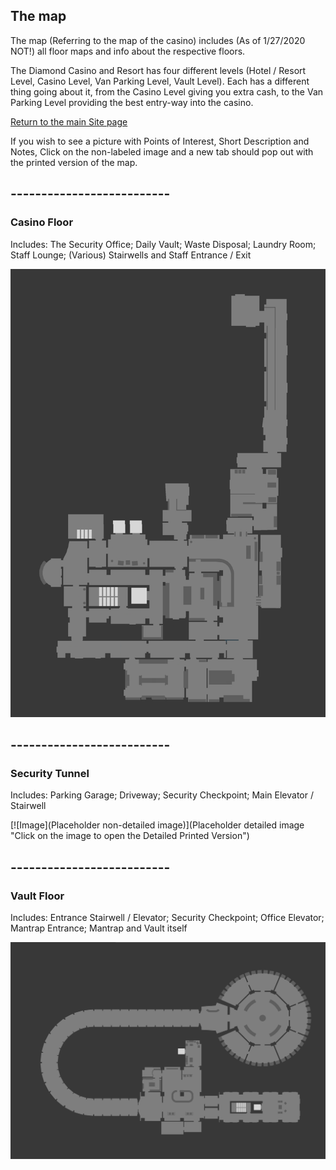 ## The map

The map (Referring to the map of the casino) includes (As of 1/27/2020 NOT!) all floor maps and info about the respective floors.

The Diamond Casino and Resort has four different levels (Hotel / Resort Level, Casino Level, Van Parking Level, Vault Level). Each has a different thing going about it, from the Casino Level giving you extra cash, to the Van Parking Level providing the best entry-way into the casino.

[Return to the main Site page](https://reddey.github.io/dchelp/)

If you wish to see a picture with Points of Interest, Short Description and Notes, Click on the non-labeled image and a new tab should pop out with the printed version of the map.

## --------------------------

### Casino Floor
Includes: The Security Office; Daily Vault; Waste Disposal; Laundry Room; Staff Lounge; (Various) Stairwells and Staff Entrance / Exit

[![Image](https://github.com/Reddey/dchelp/blob/master/maps/images/Complete%20Casino%20Level.png?raw=true)](https://reddey.github.io/dchelp/maps/cld "Click on the image to open the Detailed Printed Version")

## --------------------------

### Security Tunnel
Includes: Parking Garage; Driveway; Security Checkpoint; Main Elevator / Stairwell

[![Image](Placeholder non-detailed image)](Placeholder detailed image "Click on the image to open the Detailed Printed Version")

## --------------------------

### Vault Floor
Includes: Entrance Stairwell / Elevator; Security Checkpoint; Office Elevator; Mantrap Entrance; Mantrap and Vault itself

[![Image](https://github.com/Reddey/dchelp/blob/master/maps/images/Complete%20Vault%20Level.png?raw=true)](https://reddey.github.io/dchelp/maps/cvl "Click on the image to open the Detailed Printed Version")

